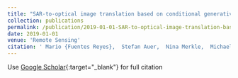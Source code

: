 ```yaml
---
title: "SAR-to-optical image translation based on conditional generative adversarial networks -- optimization, opportunities and limits"
collection: publications
permalink: /publication/2019-01-01-SAR-to-optical-image-translation-based-on-conditional-generative-adversarial-networks-optimization-opportunities-and-limits
date: 2019-01-01
venue: 'Remote Sensing'
citation: ' Mario {Fuentes Reyes},  Stefan Auer,  Nina Merkle,  Michael Schmitt, &quot;SAR-to-optical image translation based on conditional generative adversarial networks -- optimization, opportunities and limits.&quot; Remote Sensing, 2019.'
---
```

Use [Google Scholar](https://scholar.google.com/scholar?q=SAR+to+optical+image+translation+based+on+conditional+generative+adversarial+networks++++optimization,+opportunities+and+limits){:target="_blank"} for full citation